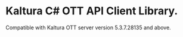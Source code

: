# Kaltura C# OTT API Client Library.
Compatible with Kaltura OTT server version 5.3.7.28135 and above.
